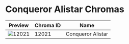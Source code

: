 # Conqueror Alistar Chromas



| Preview | Chroma ID | Name |
|---------|-----------|------|
| ![12021](https://raw.communitydragon.org/latest/plugins/rcp-be-lol-game-data/global/default/v1/champion-chroma-images/12/12021.png) | 12021 | Conqueror Alistar |